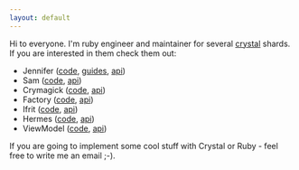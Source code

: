 ```yaml
---
layout: default
---
```

Hi to everyone. I'm ruby engineer and maintainer for several [crystal](https://crystal-lang.org/) shards. If you are interested in them check them out:

- Jennifer ([code](https://github.com/imdrasil/jennifer.cr), [guides](./jennifer.cr/docs), [api](./jennifer.cr/versions))
- Sam ([code](https://github.com/imdrasil/sam.cr), [api](./sam.cr/versions))
- Crymagick ([code](https://github.com/imdrasil/crymagick), [api](./crymagick/versions))
- Factory ([code](https://github.com/imdrasil/factory), [api](./factory/versions))
- Ifrit ([code](https://github.com/imdrasil/ifrit), [api](./ifrit/versions))
- Hermes ([code](https://github.com/imdrasil/hermes.cr), [api](./hermes.cr/versions))
- ViewModel ([code](https://github.com/imdrasil/view_model.cr), [api](./view_model.cr/versions))

If you are going to implement some cool stuff with Crystal or Ruby - feel free to write me an email ;-).